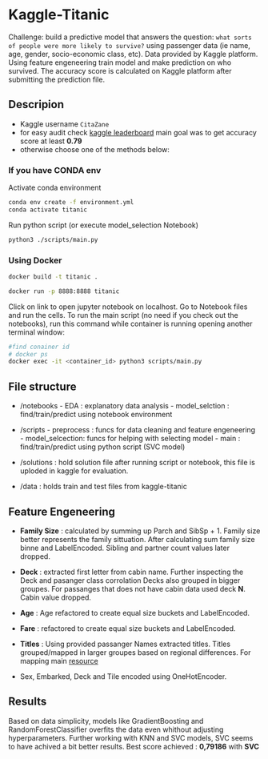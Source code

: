 # Kaggle-Titanic
Challenge: build a predictive model that answers the question: `what sorts of people were more likely to survive?` using passenger data (ie name, age, gender, socio-economic class, etc).
Data provided by Kaggle platform. 
Using feature engeneering train model and make prediction on who survived. The accuracy score is calculated on Kaggle platform after submitting the prediction file.

## Descripion
* Kaggle username `CitaZane`
* for easy audit check [kaggle leaderboard](https://www.kaggle.com/competitions/titanic/leaderboard?search=CitaZane) main goal was to get accuracy score at least **0.79**
* otherwise choose one of the methods below:

### If you have CONDA env
Activate conda environment
```bash
conda env create -f environment.yml
conda activate titanic
```
Run python script (or execute model_selection Notebook)
```bash
python3 ./scripts/main.py
```       
### Using Docker
```bash
docker build -t titanic .
```

```bash
docker run -p 8888:8888 titanic
```       
Click on link to open jupyter notebook on localhost.
Go to Notebook files and run the cells.
To run the main script (no need if you check out the notebooks), run this command while container is running opening another terminal window:
```bash
#find conainer id 
# docker ps
docker exec -it <container_id> python3 scripts/main.py
```     



## File structure
- /notebooks
        - EDA : explanatory  data analysis
        - model_selction : find/train/predict using notebook environment
- /scripts
        - preprocess : funcs for data cleaning and feature engeneering
        - model_selcection: funcs for helping with selecting model
        - main : find/train/predict using python script (SVC model)

- /solutions : hold solution file after running script or notebook,
this file is uploded in kaggle for evaluation.
- /data : holds train and test files from kaggle-titanic

## Feature Engeneering
* **Family Size** : calculated by summing up Parch and SibSp + 1. Family size better represents the family sittuation. After calculating sum family size binne and LabelEncoded. Sibling and partner count values later dropped.
* **Deck** : extracted first letter from cabin name. Further inspecting the Deck and pasanger class corrolation Decks also grouped in bigger groupes. For passanges that does not have cabin data used deck **N**. Cabin value dropped.
* **Age** : Age refactored to create equal size buckets and LabelEncoded.
* **Fare** : refactored to create equal size buckets and LabelEncoded.
* **Titles** : Using provided passanger Names extracted titles. Titles grouped/mapped in larger groupes based on regional differences. For mapping main [resource](https://www.kaggle.com/code/konstantinmasich/titanic-0-82-0-83/notebook)

* Sex, Embarked, Deck and Tile encoded using OneHotEncoder.

## Results
Based on data simplicity, models like GradientBoosting and RandomForestClassifier overfits the data even whithout adjusting hyperparameters.
Further working with KNN and SVC models, SVC seems to have achived a bit better results.
Best score achieved : **0,79186** with **SVC**